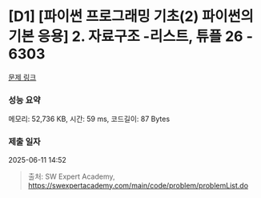 # [D1] [파이썬 프로그래밍 기초(2) 파이썬의 기본 응용] 2. 자료구조 -리스트, 튜플 26 - 6303 

[문제 링크](https://swexpertacademy.com/main/code/problem/problemDetail.do?contestProbId=AWcWAPiq5REDFAU4) 

### 성능 요약

메모리: 52,736 KB, 시간: 59 ms, 코드길이: 87 Bytes

### 제출 일자

2025-06-11 14:52



> 출처: SW Expert Academy, https://swexpertacademy.com/main/code/problem/problemList.do